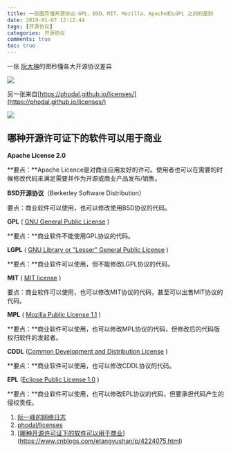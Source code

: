 ```yaml
---
title: 一张图弄懂开源协议-GPL、BSD、MIT、Mozilla、Apache和LGPL 之间的差别
date: 2019-01-07 12:12:44
tags: [开源协议]
categories: 开源协议
comments: true
toc: true
---
```




一张 [阮大神](http://www.ruanyifeng.com/)的图秒懂各大开源协议差异

![](https://cdn.jsdelivr.net/gh/sogrey/cdn/imgs/bg2011050101.png)

另一张来自[https://phodal.github.io/licenses/](https://phodal.github.io/licenses/)

![](https://phodal.github.io/licenses/license.svg)



## 哪种开源许可证下的软件可以用于商业

**Apache License 2.0**

**要点：**Apache Licence是对商业应用友好的许可。使用者也可以在需要的时候修改代码来满足需要并作为开源或商业产品发布/销售。 

**BSD开源协议**（Berkerley Software Distribution）

要点：商业软件可以使用，也可以修改使用BSD协议的代码。 

**GPL** ( [GNU General Public License](http://www.opensource.org/licenses/gpl-license) )

**要点：**商业软件不能使用GPL协议的代码。 

**LGPL** ( [GNU Library or "Lesser" General Public License](http://www.opensource.org/licenses/lgpl-license) )

**要点：**商业软件可以使用，但不能修改LGPL协议的代码。 

**MIT** ( [MIT license](http://www.opensource.org/licenses/MIT) )

要点：商业软件可以使用，也可以修改MIT协议的代码，甚至可以出售MIT协议的代码。 

**MPL** ( [Mozilla Public License 1.1](http://www.opensource.org/licenses/MPL-1.1) ) 

**要点：**商业软件可以使用，也可以修改MPL协议的代码，但修改后的代码版权归软件的发起者。 

**CDDL** ([Common Development and Distribution License](http://www.opensource.org/licenses/CDDL-1.0) ) 

**要点：**商业软件可以使用，也可以修改CDDL协议的代码。 

**EPL** ([Eclipse Public License 1.0](http://www.opensource.org/licenses/EPL-1.0) )

**要点：**商业软件可以使用，也可以修改EPL协议的代码，但要承担代码产生的侵权责任。

1. [阮一峰的网络日志](http://www.ruanyifeng.com/blog/2011/05/how_to_choose_free_software_licenses.html)
2. [phodal/licenses](https://github.com/phodal/licenses)
3. [[哪种开源许可证下的软件可以用于商业](https://www.cnblogs.com/etangyushan/p/4224075.html)](https://www.cnblogs.com/etangyushan/p/4224075.html)

